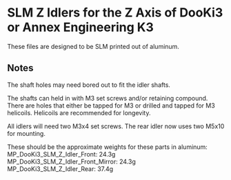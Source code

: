 # SLM Z Idlers for the Z Axis of DooKi3 or Annex Engineering K3
These files are designed to be SLM printed out of aluminum.

## Notes
The shaft holes may need bored out to fit the idler shafts.

The shafts can held in with M3 set screws and/or retaining compound.  There are holes that either be tapped for M3 or drilled and tapped for M3 helicoils.  Helicoils are recommended for longevity.

All idlers will need two M3x4 set screws. The rear idler now uses two M5x10 for mounting.

These should be the approximate weights for these parts in aluminum:
MP_DooKi3_SLM_Z_Idler_Front: 24.3g
MP_DooKi3_SLM_Z_Idler_Front_Mirror: 24.3g
MP_DooKi3_SLM_Z_Idler_Rear: 37.4g